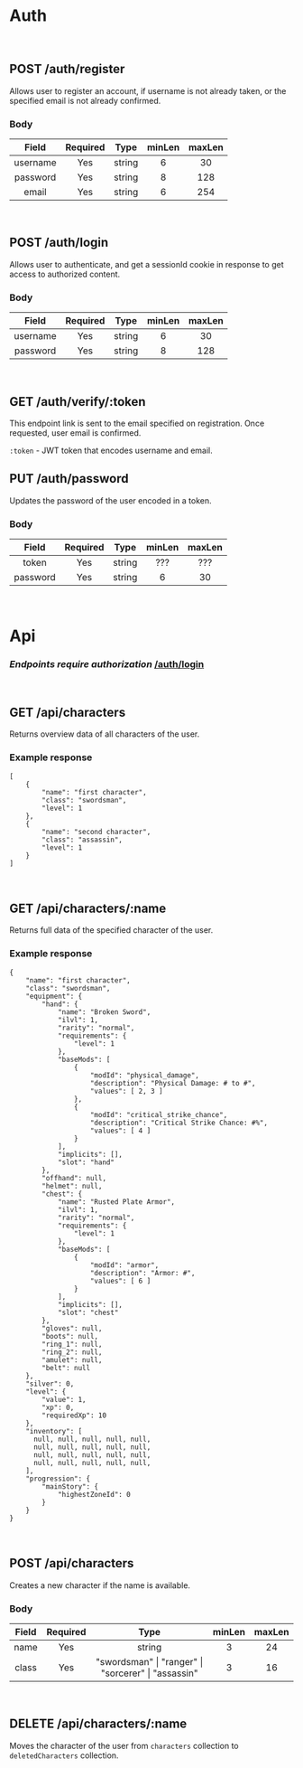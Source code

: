 # Auth

<br>

## POST /auth/register

Allows user to register an account, if username is not already taken, or the specified email is not already confirmed.

### Body

|  Field   | Required |  Type  | minLen | maxLen |
| :------: | :------: | :----: | :----: | :----: |
| username |   Yes    | string |   6    |   30   |
| password |   Yes    | string |   8    |  128   |
|  email   |   Yes    | string |   6    |  254   |

<br>

<h2 id="login">POST /auth/login</h2>

Allows user to authenticate, and get a sessionId cookie in response to get access to authorized content.

### Body

|  Field   | Required |  Type  | minLen | maxLen |
| :------: | :------: | :----: | :----: | :----: |
| username |   Yes    | string |   6    |   30   |
| password |   Yes    | string |   8    |  128   |

<br>

## GET /auth/verify/:token

This endpoint link is sent to the email specified on registration.
Once requested, user email is confirmed.

`:token` - JWT token that encodes username and email.

## PUT /auth/password

Updates the password of the user encoded in a token.

### Body

|  Field   | Required |  Type  | minLen | maxLen |
| :------: | :------: | :----: | :----: | :----: |
|  token   |   Yes    | string |  ???   |  ???   |
| password |   Yes    | string |   6    |   30   |

<br>

# Api

### _Endpoints require authorization_ [/auth/login](#login)

<br>

## GET /api/characters

Returns overview data of all characters of the user.

### Example response

```
[
    {
        "name": "first character",
        "class": "swordsman",
        "level": 1
    },
    {
        "name": "second character",
        "class": "assassin",
        "level": 1
    }
]
```

<br>

## GET /api/characters/:name

Returns full data of the specified character of the user.

### Example response

```
{
    "name": "first character",
    "class": "swordsman",
    "equipment": {
        "hand": {
            "name": "Broken Sword",
            "ilvl": 1,
            "rarity": "normal",
            "requirements": {
                "level": 1
            },
            "baseMods": [
                {
                    "modId": "physical_damage",
                    "description": "Physical Damage: # to #",
                    "values": [ 2, 3 ]
                },
                {
                    "modId": "critical_strike_chance",
                    "description": "Critical Strike Chance: #%",
                    "values": [ 4 ]
                }
            ],
            "implicits": [],
            "slot": "hand"
        },
        "offhand": null,
        "helmet": null,
        "chest": {
            "name": "Rusted Plate Armor",
            "ilvl": 1,
            "rarity": "normal",
            "requirements": {
                "level": 1
            },
            "baseMods": [
                {
                    "modId": "armor",
                    "description": "Armor: #",
                    "values": [ 6 ]
                }
            ],
            "implicits": [],
            "slot": "chest"
        },
        "gloves": null,
        "boots": null,
        "ring_1": null,
        "ring_2": null,
        "amulet": null,
        "belt": null
    },
    "silver": 0,
    "level": {
        "value": 1,
        "xp": 0,
        "requiredXp": 10
    },
    "inventory": [
      null, null, null, null, null,
      null, null, null, null, null,
      null, null, null, null, null,
      null, null, null, null, null,
    ],
    "progression": {
        "mainStory": {
            "highestZoneId": 0
        }
    }
}
```

<br>

## POST /api/characters

Creates a new character if the name is available.

### Body

| Field | Required |                        Type                         | minLen | maxLen |
| :---: | :------: | :-------------------------------------------------: | :----: | :----: |
| name  |   Yes    |                       string                        |   3    |   24   |
| class |   Yes    | "swordsman" \| "ranger" \| "sorcerer" \| "assassin" |   3    |   16   |

<br>

## DELETE /api/characters/:name

Moves the character of the user from `characters` collection to `deletedCharacters` collection.
